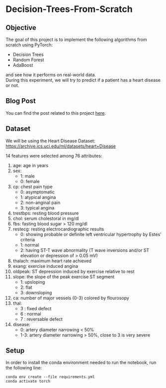 # Decision-Trees-From-Scratch

## Objective
The goal of this project is to implement the following algorithms from scratch using PyTorch:
- Decision Trees
- Random Forest
- AdaBoost<br>

and see how it performs on real-world data.<br>
During this experiment, we will try to predict if a patient has a heart disease or not.

## Blog Post
You can find the post related to this project [here](https://consciousml.github.io/blog/decision-tree/random-forest/adaboost/heart-disease/pytorch/eda/from-scratch/2020/09/23/Decision-Trees-and-Ensembles.html).

## Dataset
We will be using the Heart Disease Dataset:
https://archive.ics.uci.edu/ml/datasets/heart+Disease

14 features were selected among 76 attributes: 
1. age: age in years
2. sex:
    - 1: male
    - 0: female
3. cp: chest pain type
    - 0: asymptomatic
    - 1: atypical angina
    - 2: non-anginal pain
    - 3: typical angina
4. trestbps: resting blood pressure
5. chol: serum cholestoral in mg/dl
6. fbs: fasting blood sugar > 120 mg/dl
7. restecg: resting electrocardiographic results
    - 0: showing probable or definite left ventricular hypertrophy by Estes' criteria
    - 1: normal
    - 2: having ST-T wave abnormality (T wave inversions and/or ST elevation or depression of > 0.05 mV)
8. thalach: maximum heart rate achieved
9. exang: exercise induced angina 
10. oldpeak: ST depression induced by exercise relative to rest
11. slope: the slope of the peak exercise ST segment
    - 1: upsloping
    - 2: flat
    - 3: downsloping
12. ca: number of major vessels (0-3) colored by flourosopy
13. thal:
    - 3 : fixed defect
    - 6 : normal
    - 7 : reversable defect
14. disease:
    - 0: artery diameter narrowing < 50%
    - 1-3: artery diameter narrowing > 50%, close to 3 is very severe

## Setup
In order to install the conda environment needed to run the notebook, run the following line:
```console
conda env create --file requirements.yml
conda activate torch
```
